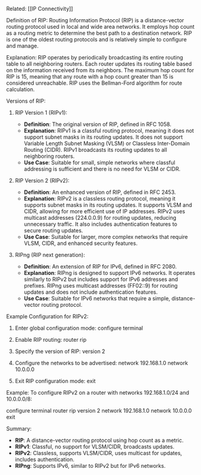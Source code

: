Related: [[IP Connectivity]] 

Definition of RIP:
Routing Information Protocol (RIP) is a distance-vector routing protocol used in local and wide area networks. It employs hop count as a routing metric to determine the best path to a destination network. RIP is one of the oldest routing protocols and is relatively simple to configure and manage.

Explanation:
RIP operates by periodically broadcasting its entire routing table to all neighboring routers. Each router updates its routing table based on the information received from its neighbors. The maximum hop count for RIP is 15, meaning that any route with a hop count greater than 15 is considered unreachable. RIP uses the Bellman-Ford algorithm for route calculation.

Versions of RIP:

1. RIP Version 1 (RIPv1):
   - **Definition**: The original version of RIP, defined in RFC 1058.
   - **Explanation**: RIPv1 is a classful routing protocol, meaning it does not support subnet masks in its routing updates. It does not support Variable Length Subnet Masking (VLSM) or Classless Inter-Domain Routing (CIDR). RIPv1 broadcasts its routing updates to all neighboring routers.
   - **Use Case**: Suitable for small, simple networks where classful addressing is sufficient and there is no need for VLSM or CIDR.

2. RIP Version 2 (RIPv2):
   - **Definition**: An enhanced version of RIP, defined in RFC 2453.
   - **Explanation**: RIPv2 is a classless routing protocol, meaning it supports subnet masks in its routing updates. It supports VLSM and CIDR, allowing for more efficient use of IP addresses. RIPv2 uses multicast addresses (224.0.0.9) for routing updates, reducing unnecessary traffic. It also includes authentication features to secure routing updates.
   - **Use Case**: Suitable for larger, more complex networks that require VLSM, CIDR, and enhanced security features.

3. RIPng (RIP next generation):
   - **Definition**: An extension of RIP for IPv6, defined in RFC 2080.
   - **Explanation**: RIPng is designed to support IPv6 networks. It operates similarly to RIPv2 but includes support for IPv6 addresses and prefixes. RIPng uses multicast addresses (FF02::9) for routing updates and does not include authentication features.
   - **Use Case**: Suitable for IPv6 networks that require a simple, distance-vector routing protocol.

Example Configuration for RIPv2:
1. Enter global configuration mode:
   configure terminal

2. Enable RIP routing:
   router rip

3. Specify the version of RIP:
   version 2

4. Configure the networks to be advertised:
   network 192.168.1.0
   network 10.0.0.0

5. Exit RIP configuration mode:
   exit

Example:
To configure RIPv2 on a router with networks 192.168.1.0/24 and 10.0.0.0/8:

configure terminal
router rip
version 2
network 192.168.1.0
network 10.0.0.0
exit

Summary:
- **RIP**: A distance-vector routing protocol using hop count as a metric.
- **RIPv1**: Classful, no support for VLSM/CIDR, broadcasts updates.
- **RIPv2**: Classless, supports VLSM/CIDR, uses multicast for updates, includes authentication.
- **RIPng**: Supports IPv6, similar to RIPv2 but for IPv6 networks.